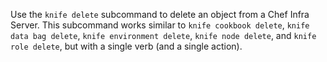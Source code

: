 Use the `knife delete` subcommand to delete an object from a Chef Infra
Server. This subcommand works similar to `knife cookbook delete`,
`knife data bag delete`, `knife environment delete`,
`knife node delete`, and `knife role delete`, but with a single verb
(and a single action).